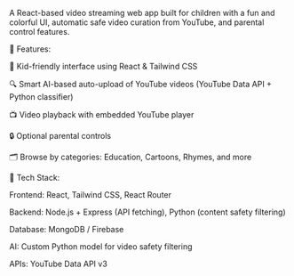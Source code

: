 A React-based video streaming web app built for children with a fun and colorful UI, automatic safe video curation from YouTube, and parental control features.

🌟 Features:

🎨 Kid-friendly interface using React & Tailwind CSS

🔍 Smart AI-based auto-upload of YouTube videos (YouTube Data API + Python classifier)

📺 Video playback with embedded YouTube player

🔒 Optional parental controls

🗂️ Browse by categories: Education, Cartoons, Rhymes, and more

🧠 Tech Stack:

Frontend: React, Tailwind CSS, React Router

Backend: Node.js + Express (API fetching), Python (content safety filtering)

Database: MongoDB / Firebase

AI: Custom Python model for video safety filtering

APIs: YouTube Data API v3

